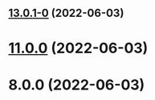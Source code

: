 ## [13.0.1-0](https://github.com/wuchuhengtools/typewriter-js/compare/v11.0.0...v13.0.1-0) (2022-06-03)



# [11.0.0](https://github.com/wuchuhengtools/typewriter-js/compare/v8.0.0...v11.0.0) (2022-06-03)



# 8.0.0 (2022-06-03)



